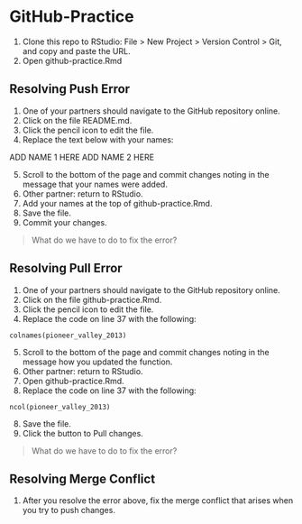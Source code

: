 # GitHub-Practice

1. Clone this repo to RStudio: File > New Project > Version Control > Git, and copy and paste the URL.
2. Open github-practice.Rmd

## Resolving Push Error

1. One of your partners should navigate to the GitHub repository online.
2. Click on the file README.md. 
3. Click the pencil icon to edit the file. 
4. Replace the text below with your names:

ADD NAME 1 HERE
ADD NAME 2 HERE

5. Scroll to the bottom of the page and commit changes noting in the message that your names were added. 
6. Other partner: return to RStudio. 
7. Add your names at the top of github-practice.Rmd. 
8. Save the file.
9. Commit your changes. 

> What do we have to do to fix the error?

## Resolving Pull Error

1. One of your partners should navigate to the GitHub repository online.
2. Click on the file github-practice.Rmd. 
3. Click the pencil icon to edit the file. 
4. Replace the code on line 37 with the following:

`colnames(pioneer_valley_2013)`

5. Scroll to the bottom of the page and commit changes noting in the message how you updated the function. 
6. Other partner: return to RStudio. 
7. Open github-practice.Rmd.
8. Replace the code on line 37 with the following:

`ncol(pioneer_valley_2013)`

8. Save the file.
9. Click the button to Pull changes.

> What do we have to do to fix the error?

## Resolving Merge Conflict

1. After you resolve the error above, fix the merge conflict that arises when you try to push changes. 


 
